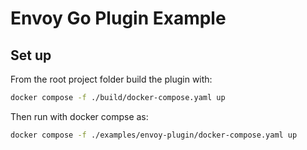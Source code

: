 # Envoy Go Plugin Example

## Set up

From the root project folder build the plugin with:
```sh
docker compose -f ./build/docker-compose.yaml up
```

Then run with docker compse as:
```sh
docker compose -f ./examples/envoy-plugin/docker-compose.yaml up
```
